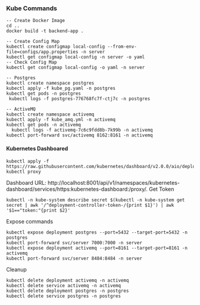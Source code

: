 ### Kube Commands

```
-- Create Docker Image
cd ..
docker build -t backend-app .

-- Create Config Map
kubectl create configmap local-config --from-env-file=configs/app.properties -n server
kubectl get configmap local-config -n server -o yaml
-- Check Config Map
kubectl get configmap local-config -o yaml -n server

-- Postgres
kubectl create namespace postgres
kubectl apply -f kube_pg.yaml -n postgres
kubectl get pods -n postgres
 kubectl logs -f postgres-776768fc7f-ctj7c -n postgres

-- ActiveMQ
kubectl create namespace activemq
kubectl apply -f kube_amq.yml -n activemq
kubectl get pods -n activemq
  kubectl logs -f activemq-7c6c9fdd8b-7k99b -n activemq
kubectl port-forward svc/activemq 8162:8161 -n activemq

```

#### Kubernetes Dashboared
```shell script
kubectl apply -f https://raw.githubusercontent.com/kubernetes/dashboard/v2.0.0/aio/deploy/recommended.yaml
kubectl proxy
```
Dashboard URL: http://localhost:8001/api/v1/namespaces/kubernetes-dashboard/services/https:kubernetes-dashboard:/proxy/.
Get Token
```shell script
kubectl -n kube-system describe secret $(kubectl -n kube-system get secret | awk '/^deployment-controller-token-/{print $1}') | awk '$1=="token:"{print $2}'
```

Expose commands
```
kubectl expose deployment postgres --port=5432 --target-port=5432 -n postgres
kubectl port-forward svc/server 7000:7000 -n server
kubectl expose deployment activemq --port=8161 --target-port=8161 -n activemq
kubectl port-forward svc/server 8484:8484 -n server
```

Cleanup
```
kubectl delete deployment activemq -n activemq
kubectl delete service activemq -n activemq
kubectl delete deployment postgres -n postgres
kubectl delete service postgres -n postgres
```